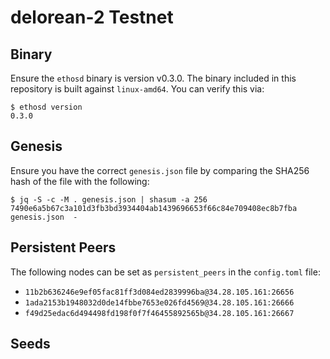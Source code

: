 # delorean-2 Testnet

## Binary

Ensure the `ethosd` binary is version v0.3.0. The binary included in this repository is 
built against `linux-amd64`. You can verify this via:

```shell
$ ethosd version
0.3.0
```

## Genesis

Ensure you have the correct `genesis.json` file by comparing the SHA256 hash of
the file with the following:

```shell
$ jq -S -c -M . genesis.json | shasum -a 256
7490e6a5b67c3a101d3fb3bd3934404ab1439696653f66c84e709408ec8b7fba  genesis.json  -
```

## Persistent Peers

The following nodes can be set as `persistent_peers` in the `config.toml` file:

* `11b2b636246e9ef05fac81ff3d084ed2839996ba@34.28.105.161:26656`
* `1ada2153b1948032d0de14fbbe7653e026fd4569@34.28.105.161:26666`
* `f49d25edac6d494498fd198f0f7f46455892565b@34.28.105.161:26667`

## Seeds
